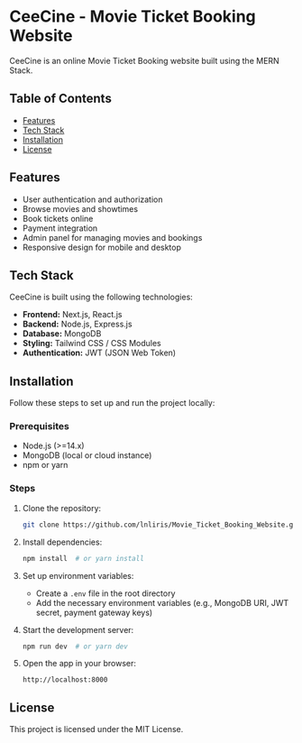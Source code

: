 # CeeCine - Movie Ticket Booking Website

CeeCine is an online Movie Ticket Booking website built using the MERN Stack.

## Table of Contents

- [Features](#features)
- [Tech Stack](#tech-stack)
- [Installation](#installation)
- [License](#license)

## Features

- User authentication and authorization
- Browse movies and showtimes
- Book tickets online
- Payment integration
- Admin panel for managing movies and bookings
- Responsive design for mobile and desktop

## Tech Stack

CeeCine is built using the following technologies:

- **Frontend:** Next.js, React.js
- **Backend:** Node.js, Express.js
- **Database:** MongoDB
- **Styling:** Tailwind CSS / CSS Modules
- **Authentication:** JWT (JSON Web Token)

## Installation

Follow these steps to set up and run the project locally:

### Prerequisites

- Node.js (>=14.x)
- MongoDB (local or cloud instance)
- npm or yarn

### Steps

1. Clone the repository:
   ```sh
   git clone https://github.com/lnliris/Movie_Ticket_Booking_Website.git
   ```

2. Install dependencies:
   ```sh
   npm install  # or yarn install
   ```

3. Set up environment variables:
   - Create a `.env` file in the root directory
   - Add the necessary environment variables (e.g., MongoDB URI, JWT secret, payment gateway keys)

4. Start the development server:
   ```sh
   npm run dev  # or yarn dev
   ```

5. Open the app in your browser:
   ```
   http://localhost:8000
   ```

## License

This project is licensed under the MIT License.

